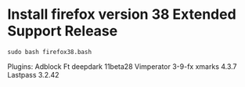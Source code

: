 # Install firefox version 38 Extended Support Release
```
sudo bash firefox38.bash
```
Plugins:
  Adblock
  Ft deepdark 11beta28
  Vimperator 3-9-fx
  xmarks 4.3.7
  Lastpass 3.2.42
